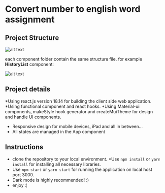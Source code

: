 # Convert number to english word assignment

## Project Structure

![alt text](https://res.cloudinary.com/reutby/image/upload/v1615625466/credorax-assignment/project_file_structurepng_vjj5jk.png)


each component folder contain the same structure file.
for example **HistoryList** component:

![alt text](https://res.cloudinary.com/reutby/image/upload/v1615625471/credorax-assignment/component_directory_structute_io9pmx.png)


## Project details

*Using react.js version 18.14 for building the client side web application.
*Using functional component and react hooks.
*Using Material-ui components, makeStyle hook generator and createMuiTheme for design and handle UI components. 
* Responsive design for mobile devices, iPad and all in between... 
* All states are managed in the App component

## Instructions
* clone the repository to your local environment.
*Use `npm install` or `yarn install` for installing all necessary libraries.
* Use `npm start` or `yarn start` for running the application on local host port 3000.
* Dark mode is highly recommended! :) 
* enjoy :)
